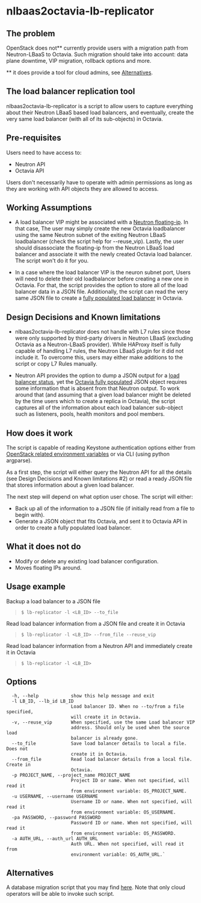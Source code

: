 # nlbaas2octavia-lb-replicator

## The problem
OpenStack does not** currently provide users with a migration path from Neutron-LBaaS to  Octavia.
Such migration should take into account: data plane downtime, VIP migration, rollback options and more.

** it does provide a tool for cloud admins, see [Alternatives](#alternatives).

## The load balancer replication tool
nlbaas2octavia-lb-replicator is a script to allow users to capture everything about their Neutron LBaaS based load balancers, and eventually, create the very same load balancer (with all of its sub-objects) in Octavia.

## Pre-requisites 
 Users need to have access to:
- Neutron API
- Octavia API

Users don't necessarily have to operate with admin permissions as long as they are working with API objects they are allowed to access.

## Working Assumptions
- A load balancer VIP might be associated with a [Neutron floating-ip](https://www.rdoproject.org/networking/difference-between-floating-ip-and-private-ip/). In that case, The user may simply create the new Octavia loadbalancer using the same Neutron subnet of the exiting Neutron LBaaS loadbalancer (check the script help for --reuse_vip). Lastly, the user should disassociate the floating-ip from the Neutron LBaaS load balancer and associate it with the newly created Octavia load balancer. The script won't do it for you.

- In a case where the load balancer VIP is the neuron subnet port, Users will need to delete their old loadbalancer before creating a new one in Octavia. For that, the script provides the option to store all of the load balancer data in a JSON file. Additionally, the script can read the very same JSON file to create a [fully populated load balancer]( https://developer.openstack.org/api-ref/load-balancer/v2/index.html?expanded=create-a-load-balancer-detail#creating-a-fully-populated-load-balancer) in Octavia.

## Design Decisions and Known limitations
- nlbaas2octavia-lb-replicator does not handle with L7 rules since those were only supported by third-party drivers in Neutron LBaaS (excluding Octavia as a Neutron-LBaaS provider). While HAProxy itself is fully capable of handling L7 rules, the Neutron LBaaS plugin for it did not include it. To overcome this, users may either make additions to the script or copy L7 Rules manually.

- Neutron API provides the option to dump a JSON output for a [load balancer status]( https://developer.openstack.org/api-ref/network/v2/?expanded=show-load-balancer-status-tree-detail#load-balancer-statuses), yet the [Octavia fully populated]( https://developer.openstack.org/api-ref/load-balancer/v2/index.html?expanded=create-a-load-balancer-detail#creating-a-fully-populated-load-balancer) JSON object requires some information that is absent from that Neutron output. To work around that (and assuming that a given load balancer might be deleted by the time users which to create a replica in Octavia), the script captures all of the information about each load balancer sub-object such as listeners, pools, health monitors and pool members.

## How does it work
The script is capable of reading Keystone authentication options either from [OpenStack related environment variables](https://docs.openstack.org/mitaka/install-guide-obs/keystone-openrc.html) or via CLI (using python argparse).

As a first step, the script will either query the Neutron API for all the details (see Design Decisions and Known limitations #2) or read a ready JSON file that stores information about a given load balancer.

The next step will depend on what option user chose.
The script will either:
- Back up all of the information to a JSON file (if initially read from a file to begin with).
- Generate a JSON object that fits Octavia, and sent it to Octavia API in order to create a fully populated load balancer.  

## What it does not do
- Modify or delete any existing load balancer configuration.
- Moves floating IPs around.

## Usage example
Backup a load balancer to a JSON file
> `$ lb-replicator -l <LB_ID> --to_file`

Read load balancer information from a JSON file and create it in Octavia
> `$ lb-replicator -l <LB_ID> --from_file --reuse_vip`

Read load balancer information from a Neutron API and immediately create it in Octavia
> `$ lb-replicator -l <LB_ID>`

## Options
      -h, --help            show this help message and exit
      -l LB_ID, --lb_id LB_ID
                            Load balancer ID. When no --to/from a file specified, 
                            will create it in Octavia.
      -v, --reuse_vip       When specified, use the same Load balancer VIP
                            address. Should only be used when the source load
                            balancer is already gone.
      --to_file             Save load balancer details to local a file. Does not
                            create it in Octavia.
      --from_file           Read load balancer details from a local file. Create in
                            Octavia.
      -p PROJECT_NAME, --project_name PROJECT_NAME
                            Project ID or name. When not specified, will read it
                            from environment variable: OS_PROJECT_NAME.
      -u USERNAME, --username USERNAME
                            Username ID or name. When not specified, will read it
                            from environment variable: OS_USERNAME.
      -pa PASSWORD, --password PASSWORD
                            Password ID or name. When not specified, will read it
                            from environment variable: OS_PASSWORD.
      -a AUTH_URL, --auth_url AUTH_URL
                            Auth URL. When not specified, will read it from
                            environment variable: OS_AUTH_URL.`

## Alternatives
A database migration script that you may find [here](https://github.com/openstack/neutron-lbaas/tree/stable/stein/tools/nlbaas2octavia).
Note that only cloud operators will be able to invoke such script.

